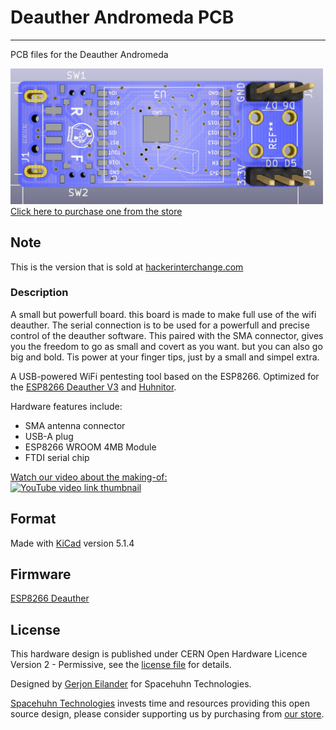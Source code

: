 # Deauther Andromeda PCB
----------
PCB files for the Deauther Andromeda

<a href="https://spacehuhn.store/product/deauther-andromeda/">
    <img src="Pictures/front_Render.png" width="500px"><br/>
    Click here to purchase one from the store
</a>

## Note
This is the version that is sold at <a href="https://hackerinterchange.com/products/andromeda-deauther">hackerinterchange.com</a>

### Description
A small but powerfull board. this board is made to make full use of the wifi deauther. The serial connection is to be used for a powerfull and precise control of the deauther software.
This paired with the SMA connector, gives you the freedom to go as small and covert as you want. but you can also go big and bold. Tis power at your finger tips, just by a small and simpel extra.

A USB-powered WiFi pentesting tool based on the ESP8266. 
Optimized for the [ESP8266 Deauther V3](https://github.com/SpacehuhnTech/esp8266_deauther/tree/v3) and [Huhnitor](https://github.com/spacehuhntech/huhnitor).  

Hardware features include:  
* SMA antenna connector
* USB-A plug
* ESP8266 WROOM 4MB Module
* FTDI serial chip

[Watch our video about the making-of:](https://www.youtube.com/watch?v=-opemq-5bIY)  
[![YouTube video link thumbnail](https://img.youtube.com/vi/-opemq-5bIY/0.jpg)](https://www.youtube.com/watch?v=-opemq-5bIY)

## Format

Made with [KiCad](https://kicad-pcb.org/) version 5.1.4

## Firmware

[ESP8266 Deauther](https://github.com/SpacehuhnTech/esp8266_deauther)

## License

This hardware design is published under CERN Open Hardware Licence Version 2 - Permissive, see the [license file](LICENSE) for details.

Designed by [Gerjon Eilander](https://github.com/13r1ckz) for Spacehuhn Technologies.

[Spacehuhn Technologies](https://spacehuhn.tech) invests time and resources providing this open source design, please consider supporting us by purchasing from [our store](https://spacehuhn.store).  
